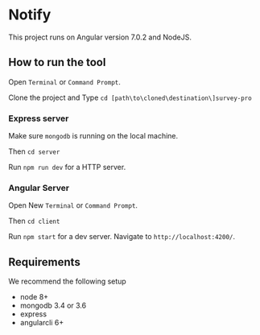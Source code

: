 # Notify

This project runs on Angular version 7.0.2 and NodeJS.

## How to run the tool

Open `Terminal` or `Command Prompt`.

Clone the project and Type `cd [path\to\cloned\destination\]survey-pro`


### Express server

Make sure `mongodb` is running on the local machine.

Then `cd server`

Run `npm run dev` for a HTTP server.

### Angular Server

Open New `Terminal` or `Command Prompt`.

Then `cd client`

Run `npm start` for a dev server. Navigate to `http://localhost:4200/`.


## Requirements
We recommend the following setup
 - node 8+
 - mongodb 3.4 or 3.6
 - express
 - angularcli 6+
